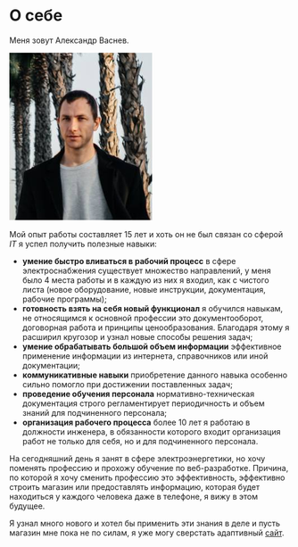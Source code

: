 # О себе

Меня зовут Александр Васнев.

![Моя фотография](img/DSC03529.jpg)

Мой опыт работы составляет 15 лет и хоть он не был связан со сферой *IT* я успел получить полезные навыки:
- **умение быстро вливаться в рабочий процесс** в сфере электроснабжения существует множество направлений, у меня было 4 места работы и в каждую из них я входил, как с чистого листа (новое оборудование, новые инструкции, документация, рабочие программы);
- **готовность взять на себя новый функционал** я обучился навыкам, не относящимся к основной профессии это документооборот, договорная работа и принципы ценообразования. Благодаря этому я расширил кругозор и узнал новые способы решения задач;
- **умение обрабатывать большой объем информации** эффективное применение информации из интернета, справочников или иной документации;
- **коммуникативные навыки** приобретение данного навыка особенно сильно помогло при достижении поставленных задач;
- **проведение обучения персонала** нормативно-техническая документация строго регламентирует периодичность и объем знаний для подчиненного персонала;
- **организация рабочего процесса** более 10 лет я работаю в должности инженера, в обязанности которого входит организация работ не только для себя, но и для подчиненного персонала.

На сегодняшний день я занят в сфере электроэнергетики, но хочу поменять профессию и прохожу обучение по веб-разработке. Причина, по которой я хочу сменить профессию это эффективность, эффективно строить магазин или предоставлять информацию, которая будет находиться у каждого человека даже в телефоне, я вижу в этом будущее.

Я узнал много нового и хотел бы применить эти знания в деле и пусть магазин мне пока не по силам, я уже могу сверстать адаптивный [сайт](https://alexandr7944.github.io/mq-diploma-master/).